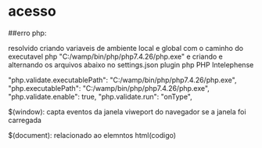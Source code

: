 # acesso

##erro php:

resolvido criando variaveis de ambiente local e global com o caminho do executavel php  "C:/wamp/bin/php/php7.4.26/php.exe"
e criando e alternando os arquivos abaixo no settings.json plugin php PHP Intelephense

"php.validate.executablePath": "C:/wamp/bin/php/php7.4.26/php.exe",
"php.executablePath": "C:/wamp/bin/php/php7.4.26/php.exe",
"php.validate.enable": true,
"php.validate.run": "onType",


$(window):
capta eventos da janela viweport do navegador se a janela foi carregada 

$(document):
relacionado ao elemntos html(codigo)




 
